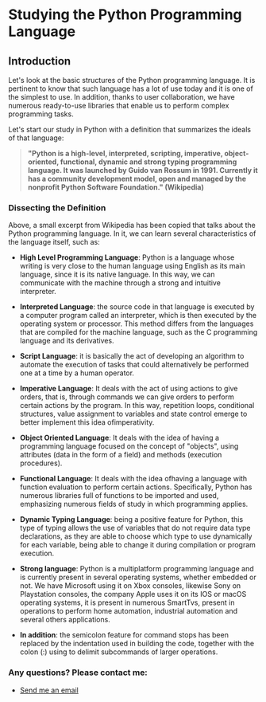 # Studying the Python Programming Language

## Introduction

Let's look at the basic structures of the Python programming language. It is pertinent to know that such language has a lot of use today and it is one of the simplest to use. In addition, thanks to user collaboration, we have numerous ready-to-use libraries that enable us to perform complex programming tasks.

Let's start our study in Python with a definition that summarizes the ideals of that language:

> **"Python is a high-level, interpreted, scripting, imperative, object-oriented, functional, dynamic and strong typing programming language. It was launched by Guido van Rossum in 1991. Currently it has a community development model, open and managed by the nonprofit Python Software Foundation." (Wikipedia)**

### Dissecting the Definition

Above, a small excerpt from Wikipedia has been copied that talks about the Python programming language. In it, we can learn several characteristics of the language itself, such as:

- **High Level Programming Language**: Python is a language whose writing is very close to the human language using English as its main language, since it is its native language. In this way, we can communicate with the machine through a strong and intuitive interpreter.

- **Interpreted Language**: the source code in that language is executed by a computer program called an interpreter, which is then executed by the operating system or processor. This method differs from the languages ​​that are compiled for the machine language, such as the C programming language and its derivatives.

- **Script Language**: it is basically the act of developing an algorithm to automate the execution of tasks that could alternatively be performed one at a time by a human operator.

- **Imperative Language**: It deals with the act of using actions to give orders, that is, through commands we can give orders to perform certain actions by the program. In this way, repetition loops, conditional structures, value assignment to variables and state control emerge to better implement this idea of ​​imperativity.

- **Object Oriented Language**: It deals with the idea of ​​having a programming language focused on the concept of "objects", using attributes (data in the form of a field) and methods (execution procedures).

- **Functional Language**: It deals with the idea of ​​having a language with function evaluation to perform certain actions. Specifically, Python has numerous libraries full of functions to be imported and used, emphasizing numerous fields of study in which programming applies.

- **Dynamic Typing Language**: being a positive feature for Python, this type of typing allows the use of variables that do not require data type declarations, as they are able to choose which type to use dynamically for each variable, being able to change it during compilation or program execution.

- **Strong language**: Python is a multiplatform programming language and is currently present in several operating systems, whether embedded or not. We have Microsoft using it on Xbox consoles, likewise Sony on Playstation consoles, the company Apple uses it on its IOS or macOS operating systems, it is present in numerous SmartTvs, present in operations to perform home automation, industrial automation and several others applications.

- **In addition**: the semicolon feature for command stops has been replaced by the indentation used in building the code, together with the colon (:) using to delimit subcommands of larger operations.

### Any questions? Please contact me:
- [Send me an email](alysson.barbosa@ee.ufcg.edu.br)